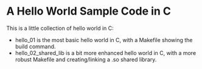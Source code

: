 # A Hello World Sample Code in C



This is a little collection of hello world in C:
* hello_01 is the most basic hello world in C, with a Makefile showing the build command.
* hello_02_shared_lib is a bit more enhanced hello world in C, with a more robust Makefile and creating/linking a .so shared library.
